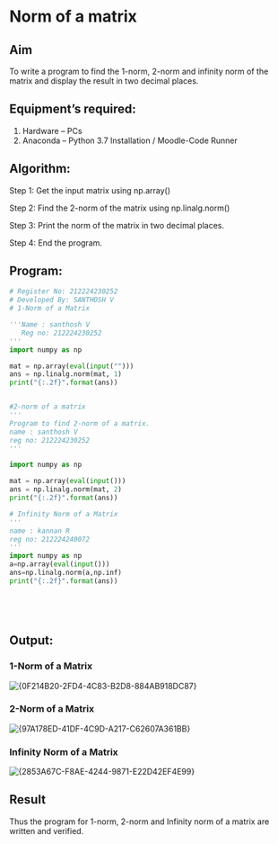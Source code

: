 # Norm of a matrix
## Aim
To write a program to find the 1-norm, 2-norm and infinity norm of the matrix and display the result in two decimal places.
## Equipment’s required:
1.	Hardware – PCs
2.	Anaconda – Python 3.7 Installation / Moodle-Code Runner
## Algorithm:
Step 1:
Get the input matrix using np.array()

Step 2:
Find the 2-norm of the matrix using np.linalg.norm()

Step 3:
Print the norm of the matrix in two decimal places.

Step 4:
End the program.
## Program:
```Python
# Register No: 212224230252
# Developed By: SANTHOSH V
# 1-Norm of a Matrix

'''Name : santhosh V
   Reg no: 212224230252
'''
import numpy as np

mat = np.array(eval(input("")))
ans = np.linalg.norm(mat, 1)
print("{:.2f}".format(ans))


#2-norm of a matrix
'''
Program to find 2-norm of a matrix.
name : santhosh V
reg no: 212224230252
'''

import numpy as np

mat = np.array(eval(input()))
ans = np.linalg.norm(mat, 2)
print("{:.2f}".format(ans))

# Infinity Norm of a Matrix
'''
name : kannan R
reg no: 212224240072
'''
import numpy as np
a=np.array(eval(input()))
ans=np.linalg.norm(a,np.inf)
print("{:.2f}".format(ans))






```
## Output:
### 1-Norm of a Matrix
![{0F214B20-2FD4-4C83-B2D8-884AB918DC87}](https://github.com/user-attachments/assets/f6a168ae-1eaa-404e-b034-e80595422f16)


### 2-Norm of a Matrix
![{97A178ED-41DF-4C9D-A217-C62607A361BB}](https://github.com/user-attachments/assets/85c184b7-445e-4509-8c5d-2f0d4ee0555d)


### Infinity Norm of a Matrix
![{2853A67C-F8AE-4244-9871-E22D42EF4E99}](https://github.com/user-attachments/assets/d88cdf3f-1e7d-4c2b-93aa-9b1dfbb75ff7)


## Result
Thus the program for 1-norm, 2-norm and Infinity norm of a matrix are written and verified.
